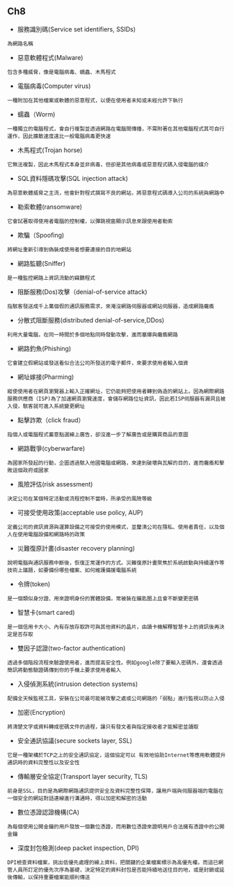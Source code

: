 ## __Ch8__ ##

- 服務識別碼(Service set identifiers, SSIDs) 
```
為網路名稱
```
- 惡意軟體程式(Malware)
```
包含多種威脅，像是電腦病毒、蠕蟲、木馬程式
```
- 電腦病毒(Computer virus)
```
一種附加在其他檔案或軟體的惡意程式，以便在使用者未知或未經允許下執行
```
- 蠕蟲（Worm)
```
一種獨立的電腦程式，會自行複製並透過網路在電腦間傳播，不需附著在其他電腦程式其可自行運作，因此擴散速度遠比一般電腦病毒更快速
```
- 木馬程式(Trojan horse)
```
它無法複製，因此木馬程式本身並非病毒，但卻是其他病毒或惡意程式碼入侵電腦的媒介
```
- SQL資料隱碼攻擊(SQL injection attack)
```
為惡意軟體威脅之主流，他會針對程式撰寫不良的網站，將惡意程式碼導入公司的系統與網路中
```
- 勒索軟體(ransomware)
```
它會試著取得使用者電腦的控制權，以彈跳視窗顯示訊息來跟使用者勒索
```
- 欺騙（Spoofing)
```
將網址重新引導到偽裝成使用者想要連接的目的地網站
```
- 網路監聽(Sniffer)
```
是一種監控網路上資訊流動的竊聽程式
```
- 阻斷服務(Dos)攻擊（denial-of-service attack)
```
指駭客發送成千上萬個假的通訊服務需求，來淹沒網路伺服器或網站伺服器，造成網路癱瘓
```
- 分散式阻斷服務(distributed denial-of-service,DDos)
```
利用大量電腦，在同一時間於多個地點同時發動攻擊，進而塞爆與癱瘓網路
```
- 網路釣魚(Phishing)
```
它會建立假網站或發送看似合法公司所發送的電子郵件，來要求使用者輸入個資
```
- 網址嫁接(Pharming)
```
縱使使用者在網頁瀏覽器上輸入正確網址，它仍能夠把使用者轉到偽造的網站上。因為網際網路服務供應商（ISP)為了加速網頁瀏覽速度，會儲存網路位址資訊，因此若ISP伺服器有漏洞且被入侵，駭客就可進入系統變更網址
```
- 點擊詐欺（click fraud）
```
指個人或電腦程式蓄意點選線上廣告，卻沒進一步了解廣告或是購買商品的意圖
```
- 網路戰爭(cyberwarfare)
```
為國家所發起的行動，企圖透過駭入他國電腦或網路，來達到破壞與瓦解的目的，進而癱瘓和擊敗這個政府或國家
```
- 風險評估(risk assessment)
```
決定公司在某個特定活動或流程控制不當時，所承受的風險等級
```
- 可接受使用政策(acceptable use policy, AUP)
```
定義公司的資訊資源與運算設備之可接受的使用模式，並釐清公司在隱私、使用者責任，以及個人在使用電腦設備和網路時的政策
```
- 災難復原計畫(disaster recovery planning)
```
說明電腦與通訊服務中斷後，恢復正常運作的方式。災難復原計畫聚焦於系統啟動與持續運作等技術上議題，如要備份哪些檔案、如何維護備援電腦系統
```
- 令牌(token)
```
是一個類似身分證、用來證明身份的實體設備，常被裝在鑰匙圈上且會不斷變更密碼
```
- 智慧卡(smart cared)
```
是一個信用卡大小、內有存放存取許可與其他資料的晶片，由讀卡機解釋智慧卡上的資訊後再決定是否存取
```
- 雙因子認證(two-factor authentication)
```
透過多個階段流程來驗證使用者，進而提高安全性。例如google除了要輸入密碼外，還會透過簡訊將動態驗證碼傳到你的手機上要求使用者輸入
```
- 入侵偵測系統(intrusion detection systems)
```
配備全天候監視工具，安裝在公司最可能被攻擊之處或公司網路的「弱點」進行監視以防止入侵
```
- 加密(Encryption)
```
將清楚文字或資料轉成密碼文件的過程，讓只有發文者與指定接收者才能解密並讀取
```
- 安全通訊協議(secure sockets layer, SSL)
```
它是一種架構於TCP之上的安全通訊協定，這個協定可以 有效地協助Internet等應用軟體提升通訊時的資料完整性以及安全性
```
- 傳輸層安全協定(Transport layer security, TLS)
```
前身是SSL，目的是為網際網路通訊提供安全及資料完整性保障，讓用戶端與伺服器端的電腦在一個安全的網站對話連線進行溝通時，得以加密和解密的活動
```
- 數位憑證認證機構(CA)
```
為每個使用公開金鑰的用戶發放一個數位憑證，而用數位憑證來證明用戶合法擁有憑證中的公開金鑰
```
- 深度封包檢測(deep packet inspection, DPI)
```
DPI檢查資料檔案，挑出低優先處理的線上資料，把關鍵的企業檔案標示為高優先權。而這已網管人員所訂定的優先次序為基礎，決定特定的資料封包是否能持續地送往目的地，或是封鎖或延後傳輸，以保持重要檔案能順利傳送
```